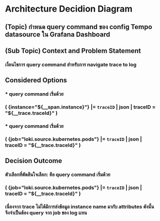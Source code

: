 # Architecture Decidion Diagram

## (Topic) กำหนด query command ของ config Tempo datasource ใน  Grafana Dashboard 

## (Sub Topic) Context and Problem Statement

### เงื่อนไขการ query command สำหรับการ navigate trace to log 

## Considered Options

### * query command เริ่มด้วย 
### ( {instance="${__span.instance}"} |= `traceID` | json | traceID = "${__trace.traceId}" )

### * query command เริ่มด้วย 
### ( {job="loki.source.kubernetes.pods"} |= `traceID` | json | traceID = "${__trace.traceId}" )

## Decision Outcome

### ตัวเลือกที่ตัดสินใจเลือก: คือ query command เริ่มด้วย 
### ( {job="loki.source.kubernetes.pods"} |= `traceID` | json | traceID = "${__trace.traceId}" )
### เนื่องจาก trace ไม่ได้มีการส่งข้อมูล instance name มากับ attributes ดังนั้นจึงจำเป็นต้อง query จาก job ของ log แทน